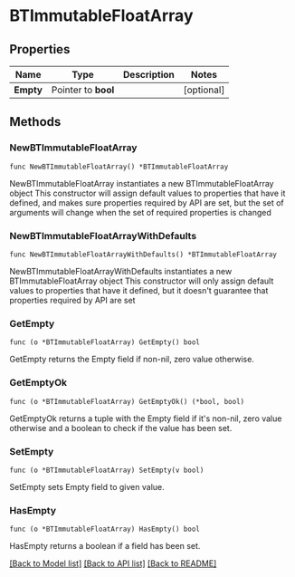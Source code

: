 # BTImmutableFloatArray

## Properties

Name | Type | Description | Notes
------------ | ------------- | ------------- | -------------
**Empty** | Pointer to **bool** |  | [optional] 

## Methods

### NewBTImmutableFloatArray

`func NewBTImmutableFloatArray() *BTImmutableFloatArray`

NewBTImmutableFloatArray instantiates a new BTImmutableFloatArray object
This constructor will assign default values to properties that have it defined,
and makes sure properties required by API are set, but the set of arguments
will change when the set of required properties is changed

### NewBTImmutableFloatArrayWithDefaults

`func NewBTImmutableFloatArrayWithDefaults() *BTImmutableFloatArray`

NewBTImmutableFloatArrayWithDefaults instantiates a new BTImmutableFloatArray object
This constructor will only assign default values to properties that have it defined,
but it doesn't guarantee that properties required by API are set

### GetEmpty

`func (o *BTImmutableFloatArray) GetEmpty() bool`

GetEmpty returns the Empty field if non-nil, zero value otherwise.

### GetEmptyOk

`func (o *BTImmutableFloatArray) GetEmptyOk() (*bool, bool)`

GetEmptyOk returns a tuple with the Empty field if it's non-nil, zero value otherwise
and a boolean to check if the value has been set.

### SetEmpty

`func (o *BTImmutableFloatArray) SetEmpty(v bool)`

SetEmpty sets Empty field to given value.

### HasEmpty

`func (o *BTImmutableFloatArray) HasEmpty() bool`

HasEmpty returns a boolean if a field has been set.


[[Back to Model list]](../README.md#documentation-for-models) [[Back to API list]](../README.md#documentation-for-api-endpoints) [[Back to README]](../README.md)



